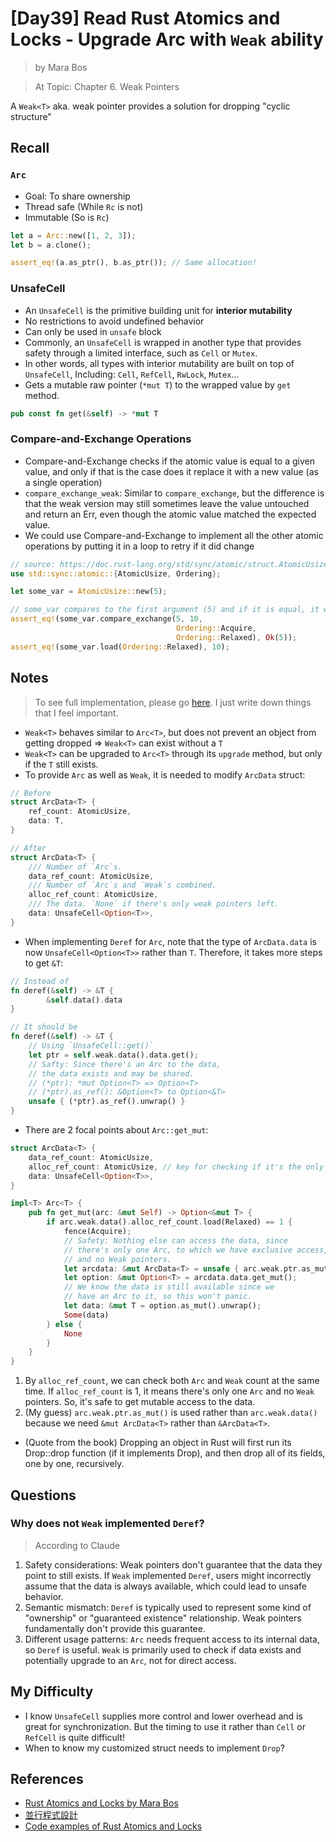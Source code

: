 # [Day39] Read Rust Atomics and Locks - Upgrade Arc with `Weak` ability

> by Mara Bos

> At Topic: Chapter 6. Weak Pointers

A `Weak<T>` aka. weak pointer provides a solution for dropping "cyclic structure"

## Recall

### `Arc`

- Goal: To share ownership
- Thread safe (While `Rc` is not)
- Immutable (So is `Rc`)

```rust
let a = Arc::new([1, 2, 3]);
let b = a.clone();

assert_eq!(a.as_ptr(), b.as_ptr()); // Same allocation!
```

### UnsafeCell

- An `UnsafeCell` is the primitive building unit for **interior mutability**
- No restrictions to avoid undefined behavior
- Can only be used in `unsafe` block
- Commonly, an `UnsafeCell` is wrapped in another type that provides safety through a limited interface, such as `Cell` or `Mutex`.
- In other words, all types with interior mutability are built on top of `UnsafeCell`, Including: `Cell`, `RefCell`, `RwLock`, `Mutex`...
- Gets a mutable raw pointer (`*mut T`) to the wrapped value by `get` method.

```rust
pub const fn get(&self) -> *mut T
```

### Compare-and-Exchange Operations

- Compare-and-Exchange checks if the atomic value is equal to a given value, and only if that is the case does it replace it with a new value (as a single operation)
- `compare_exchange_weak`: Similar to `compare_exchange`, but the difference is that the weak version may still sometimes leave the value untouched and return an Err, even though the atomic value matched the expected value.
- We could use Compare-and-Exchange to implement all the other atomic operations by putting it in a loop to retry if it did change

```rust
// source: https://doc.rust-lang.org/std/sync/atomic/struct.AtomicUsize.html#examples-11
use std::sync::atomic::{AtomicUsize, Ordering};

let some_var = AtomicUsize::new(5);

// some_var compares to the first argument (5) and if it is equal, it will be replaced by the second argument (10)
assert_eq!(some_var.compare_exchange(5, 10,
                                     Ordering::Acquire,
                                     Ordering::Relaxed), Ok(5));
assert_eq!(some_var.load(Ordering::Relaxed), 10);
```

## Notes

> To see full implementation, please go [here](https://github.com/m-ou-se/rust-atomics-and-locks/blob/main/src/ch6_arc/s2_weak.rs). I just write down things that I feel important.

- `Weak<T>` behaves similar to `Arc<T>`, but does not prevent an object from getting dropped => `Weak<T>` can exist without a `T`
- `Weak<T>` can be upgraded to `Arc<T>` through its `upgrade` method, but only if the `T` still exists.
- To provide `Arc` as well as `Weak`, it is needed to modify `ArcData` struct:

```rust
// Before
struct ArcData<T> {
    ref_count: AtomicUsize,
    data: T,
}

// After
struct ArcData<T> {
    /// Number of `Arc`s.
    data_ref_count: AtomicUsize,
    /// Number of `Arc`s and `Weak`s combined.
    alloc_ref_count: AtomicUsize,
    /// The data. `None` if there's only weak pointers left.
    data: UnsafeCell<Option<T>>,
}
```

- When implementing `Deref` for `Arc`, note that the type of `ArcData.data` is now `UnsafeCell<Option<T>>` rather than `T`. Therefore, it takes more steps to get `&T`:

```rust
// Instead of 
fn deref(&self) -> &T {
        &self.data().data
}

// It should be
fn deref(&self) -> &T {
    // Using `UnsafeCell::get()`
    let ptr = self.weak.data().data.get();
    // Safty: Since there's an Arc to the data,
    // the data exists and may be shared.
    // (*ptr): *mut Option<T> => Option<T>
    // (*ptr).as_ref(): &Option<T> to Option<&T>
    unsafe { (*ptr).as_ref().unwrap() }
}
```

- There are 2 focal points about `Arc::get_mut`:

```rust
struct ArcData<T> {
    data_ref_count: AtomicUsize,
    alloc_ref_count: AtomicUsize, // key for checking if it's the only Arc
    data: UnsafeCell<Option<T>>,
}

impl<T> Arc<T> {
    pub fn get_mut(arc: &mut Self) -> Option<&mut T> {
        if arc.weak.data().alloc_ref_count.load(Relaxed) == 1 {
            fence(Acquire);
            // Safety: Nothing else can access the data, since
            // there's only one Arc, to which we have exclusive access,
            // and no Weak pointers.
            let arcdata: &mut ArcData<T> = unsafe { arc.weak.ptr.as_mut() };
            let option: &mut Option<T> = arcdata.data.get_mut();
            // We know the data is still available since we
            // have an Arc to it, so this won't panic.
            let data: &mut T = option.as_mut().unwrap();
            Some(data)
        } else {
            None
        }
    }
}
```

1. By `alloc_ref_count`, we can check both `Arc` and `Weak` count at the same time. If `alloc_ref_count` is 1, it means there's only one `Arc` and no `Weak` pointers. So, it's safe to get mutable access to the data.
2. (My guess) `arc.weak.ptr.as_mut()` is used rather than `arc.weak.data()` because we need `&mut ArcData<T>` rather than `&ArcData<T>`.

- (Quote from the book) Dropping an object in Rust will first run its Drop::drop function (if it implements Drop), and then drop all of its fields, one by one, recursively.

## Questions

### Why does not `Weak` implemented `Deref`?

> According to Claude

1. Safety considerations: Weak pointers don't guarantee that the data they point to still exists. If `Weak` implemented `Deref`, users might incorrectly assume that the data is always available, which could lead to unsafe behavior.
2. Semantic mismatch: `Deref` is typically used to represent some kind of "ownership" or "guaranteed existence" relationship. Weak pointers fundamentally don't provide this guarantee.
3. Different usage patterns: `Arc` needs frequent access to its internal data, so `Deref` is useful. `Weak` is primarily used to check if data exists and potentially upgrade to an `Arc`, not for direct access.

## My Difficulty

- I know `UnsafeCell` supplies more control and lower overhead and is great for synchronization. But the timing to use it rather than `Cell` or `RefCell` is quite difficult!
- When to know my customized struct needs to implement `Drop`?

## References

- [Rust Atomics and Locks by Mara Bos](https://marabos.nl/atomics/)
- [並行程式設計](https://hackmd.io/@sysprog/concurrency/https%3A%2F%2Fhackmd.io%2F%40sysprog%2FS1AMIFt0D)
- [Code examples of Rust Atomics and Locks](https://github.com/m-ou-se/rust-atomics-and-locks)
